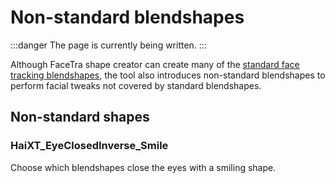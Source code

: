 ﻿---
sidebar_position: 8
---

# Non-standard blendshapes

:::danger
The page is currently being written.
:::

Although FaceTra shape creator can create many of the [standard face tracking blendshapes](https://docs.vrcft.io/docs/tutorial-avatars/tutorial-avatars-extras/unified-blendshapes),
the tool also introduces non-standard blendshapes to perform facial tweaks not covered by standard blendshapes.

## Non-standard shapes

### HaiXT_EyeClosedInverse_Smile

Choose which blendshapes close the eyes with a smiling shape.
